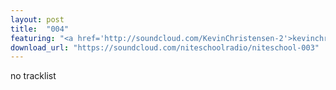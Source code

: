 ```yaml
---
layout: post
title:  "004"
featuring: "<a href='http://soundcloud.com/KevinChristensen-2'>kevinchristensen</a>/jakeyp"
download_url: "https://soundcloud.com/niteschoolradio/niteschool-003"
---
```


no tracklist
 
